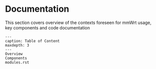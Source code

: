 # Documentation

This section covers overview of the contexts foreseen for mmWrt usage, key components and code documentation

```{toctree}
---
caption: Table of Content
maxdepth: 3
---
Overview
Components
modules.rst
```